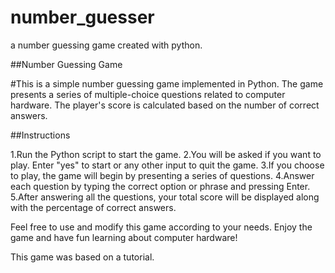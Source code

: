 # number_guesser
a number guessing game created with python.

##Number Guessing Game

#This is a simple number guessing game implemented in Python. The game presents a series of multiple-choice questions related to computer hardware. The player's score is calculated based on the number of correct answers.

##Instructions

1.Run the Python script to start the game.
2.You will be asked if you want to play. Enter "yes" to start or any other input to quit the game.
3.If you choose to play, the game will begin by presenting a series of questions.
4.Answer each question by typing the correct option or phrase and pressing Enter.
5.After answering all the questions, your total score will be displayed along with the percentage of correct answers.


Feel free to use and modify this game according to your needs. Enjoy the game and have fun learning about computer hardware!

This game was based on a tutorial.
